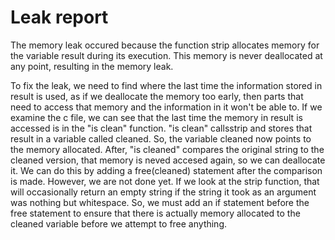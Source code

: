 # Leak report

The memory leak occured because the function strip allocates memory for the variable result during its execution. This memory is never deallocated at any point, resulting in the memory leak.

To fix the leak, we need to find where the last time the information stored in result is used, as if we deallocate the memory too early, then parts that need to access that memory and the information in it won't be able to. If we examine the c file, we can see that the last time the memory in result is accessed is in the "is clean" function. "is clean" callsstrip and stores that result in a variable called cleaned. So, the variable cleaned now points to the memory allocated. After, "is cleaned" compares the original string to the cleaned version, that memory is neved accesed again, so we can deallocate it. We can do this by adding a free(cleaned) statement after the comparison is made. However, we are not done yet. If we look at the strip function, that will occasionally return an empty string if the string it took as an argument was nothing but whitespace. So, we must add an if statement before the free statement to ensure that there is actually memory allocated to the cleaned variable before we attempt to free anything.  

